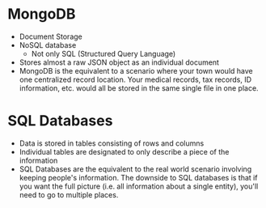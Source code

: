 # MongoDB
- Document Storage
- NoSQL database
  - Not only SQL (Structured Query Language)
- Stores almost a raw JSON object as an individual document
- MongoDB is the equivalent to a scenario where your town would have one centralized record location. Your medical records, tax records, ID information, etc. would all be stored in the same single file in one place.

# SQL Databases
- Data is stored in tables consisting of rows and columns
- Individual tables are designated to only describe a piece of the information
- SQL Databases are the equivalent to the real world scenario involving keeping people's information. The downside to SQL databases is that if you want the full picture (i.e. all information about a single entity), you'll need to go to multiple places.